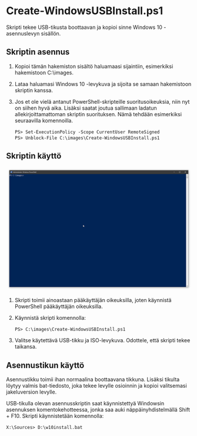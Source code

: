 # Create-WindowsUSBInstall.ps1

Skripti tekee USB-tikusta boottaavan ja kopioi sinne Windows 10 -asennuslevyn sisällön. 

## Skriptin asennus

  1. Kopioi tämän hakemiston sisältö haluamaasi sijaintiin, esimerkiksi hakemistoon C:\images.

  2. Lataa haluamasi Windows 10 -levykuva ja sijoita se samaan hakemistoon skriptin kanssa.

  3. Jos et ole vielä antanut PowerShell-skripteille suoritusoikeuksia, niin nyt on siihen hyvä aika. Lisäksi saatat joutua sallimaan ladatun allekirjoittamattoman skriptin suorituksen. Nämä tehdään esimerkiksi seuraavilla komennoilla.

     ```
     PS> Set-ExecutionPolicy -Scope CurrentUser RemoteSigned
     PS> Unblock-File C:\images\Create-WindowsUSBInstall.ps1
     ```

## Skriptin käyttö

  ![Skriptin suorittaminen](/usageanimation.gif)

  1. Skripti toimii ainoastaan pääkäyttäjän oikeuksilla, joten käynnistä PowerShell pääkäyttäjän oikeuksilla.

  2. Käynnistä skripti komennolla:

     ```
     PS> C:\images\Create-WindowsUSBInstall.ps1
     ```

  3. Valitse käytettävä USB-tikku ja ISO-levykuva. Odottele, että skripti tekee taikansa.

## Asennustikun käyttö
  
  Asennustikku toimii ihan normaalina boottaavana tikkuna. Lisäksi tikulta löytyy valmis bat-tiedosto, joka tekee levylle osioinnin ja kopioi valitsemasi jakeluversion levylle.

  USB-tikulla olevan asennusskriptin saat käynnistettyä Windowsin asennuksen komentokehotteessa, jonka saa auki näppäinyhdistelmällä Shift + F10. Skripti käynnistetään komennolla:

  ```
  X:\Sources> D:\w10install.bat 
  ```
  